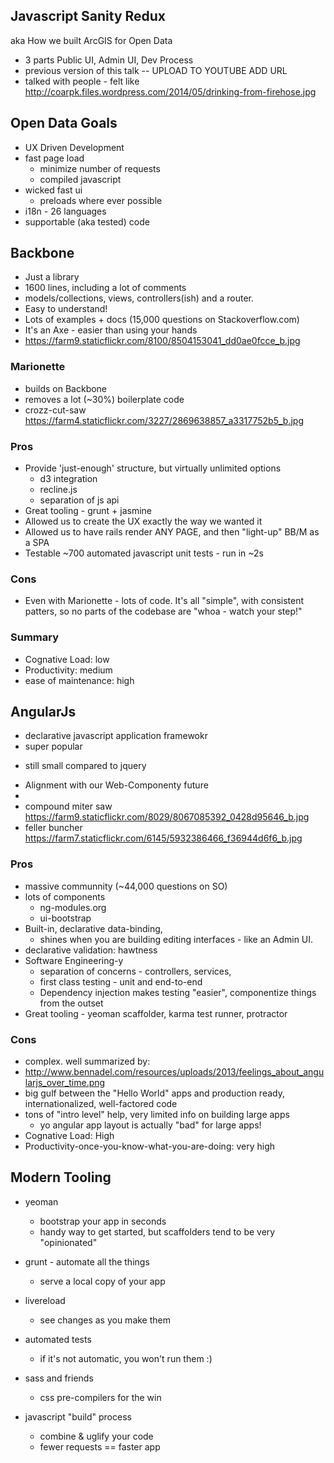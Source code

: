 ## Javascript Sanity Redux

aka How we built ArcGIS for Open Data

- 3 parts Public UI, Admin UI, Dev Process 
- previous version of this talk -- UPLOAD TO YOUTUBE ADD URL
- talked with people - felt like http://coarpk.files.wordpress.com/2014/05/drinking-from-firehose.jpg

## Open Data Goals
- UX Driven Development
- fast page load
	- minimize number of requests
	- compiled javascript 	
- wicked fast ui
	- preloads where ever possible 
- i18n - 26 languages
- supportable (aka tested) code

## Backbone 
- Just a library
- 1600 lines, including a lot of comments
- models/collections, views, controllers(ish) and a router.
- Easy to understand!
- Lots of examples + docs (15,000 questions on Stackoverflow.com)
- It's an Axe - easier than using your hands
- https://farm9.staticflickr.com/8100/8504153041_dd0ae0fcce_b.jpg

### Marionette
- builds on Backbone 
- removes a lot (~30%) boilerplate code
- crozz-cut-saw https://farm4.staticflickr.com/3227/2869638857_a3317752b5_b.jpg

### Pros
- Provide 'just-enough' structure, but virtually unlimited options
	- d3 integration
	- recline.js
	- separation of js api 	
- Great tooling - grunt + jasmine
- Allowed us to create the UX exactly the way we wanted it
- Allowed us to have rails render ANY PAGE, and then "light-up" BB/M as a SPA
- Testable ~700 automated javascript unit tests - run in ~2s


### Cons
- Even with Marionette - lots of code. It's all "simple", with consistent patters, so no parts of the codebase are "whoa - watch your step!"

### Summary
- Cognative Load: low
- Productivity: medium
- ease of maintenance: high



## AngularJs
- declarative javascript application framewokr
- super popular

<script type="text/javascript" src="//www.google.com/trends/embed.js?hl=en-US&q=angularjs,+backbone.js&date=1/2012+25m&cmpt=q&content=1&cid=TIMESERIES_GRAPH_0&export=5&w=500&h=330"></script>

- still small compared to jquery

<script type="text/javascript" src="//www.google.com/trends/embed.js?hl=en-US&q=angularjs,+backbone.js,+jQuery&date=1/2012+25m&cmpt=q&content=1&cid=TIMESERIES_GRAPH_0&export=5&w=500&h=330"></script>

- Alignment with our Web-Componenty future
- 
- compound miter saw https://farm9.staticflickr.com/8029/8067085392_0428d95646_b.jpg
- feller buncher https://farm7.staticflickr.com/6145/5932386466_f36944d6f6_b.jpg

### Pros
- massive communnity (~44,000 questions on SO)
- lots of components 
	- ng-modules.org
	- ui-bootstrap
- Built-in, declarative data-binding, 
	- shines when you are building editing interfaces - like an Admin UI.
- declarative validation: hawtness
- Software Engineering-y
	- separation of concerns - controllers, services, 
	- first class testing - unit and end-to-end 
	- Dependency injection makes testing "easier", componentize things from the outset
- Great tooling - yeoman scaffolder, karma test runner, protractor

### Cons
- complex. well summarized by:
- http://www.bennadel.com/resources/uploads/2013/feelings_about_angularjs_over_time.png
- big gulf between the "Hello World" apps and production ready, internationalized, well-factored code
- tons of "intro level" help, very limited info on building large apps
	- yo angular app layout is actually "bad" for large apps!
- Cognative Load: High
- Productivity-once-you-know-what-you-are-doing: very high


## Modern Tooling
- yeoman 
	- bootstrap your app in seconds 
	- handy way to get started, but scaffolders tend to be very "opinionated"
- grunt - automate all the things
	- serve a local copy of your app
- livereload
	- see changes as you make them
- automated tests
	- if it's not automatic, you won't run them :)
- sass and friends
	- css pre-compilers for the win
	
- javascript "build" process
	- combine & uglify your code
	- fewer requests == faster app
	
	 		  		 
